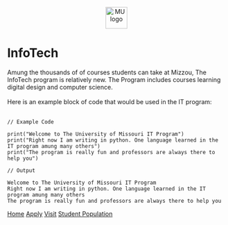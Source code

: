 <p align="center">
  <img width="50" src="https://upload.wikimedia.org/wikipedia/commons/4/4a/University_of_Missouri_logo.svg" alt="MU logo">
</p>


# InfoTech 

<p1>
Amung the thousands of of courses students can take at Mizzou, The InfoTech program is relatively new. The Program includes courses learning digital design and computer science.   

<br>
<br>

<body>
Here is an example block of code that would be used in the IT program:
<br>
<br>

    
    // Example Code

    print("Welcome to The University of Missouri IT Program")
    print("Right now I am writing in python. One language learned in the IT program amung many others")
    print("The program is really fun and professors are always there to help you")

    // Output

    Welcome to The University of Missouri IT Program
    Right now I am writing in python. One language learned in the IT program amung many others
    The program is really fun and professors are always there to help you



    
[Home](./README.md)
[Apply](./Apply.md) 
[Visit](./Visit.md) 
[Student Population](./StudentPop.md) 
 
   


